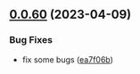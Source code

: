 ## [0.0.60](https://github.com/lisiur/ChatWizard/compare/v0.0.59...v0.0.60) (2023-04-09)


### Bug Fixes

* fix some bugs ([ea7f06b](https://github.com/lisiur/ChatWizard/commit/ea7f06b9e77c009af9197af6795b5167017b16c6))